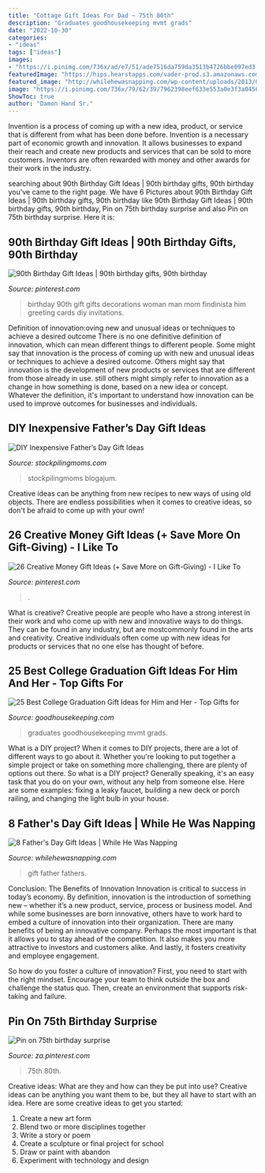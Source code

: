 ```yaml
---
title: "Cottage Gift Ideas For Dad ~ 75th 80th"
description: "Graduates goodhousekeeping mvmt grads"
date: "2022-10-30"
categories:
- "ideas"
tags: ["ideas"]
images:
- "https://i.pinimg.com/736x/ad/e7/51/ade7516da759da3513b4726bbe097ed3.jpg"
featuredImage: "https://hips.hearstapps.com/vader-prod.s3.amazonaws.com/1553026324-5b56aa1a-a58d-4f2e-b54a-d690aaa4a85a.jpg?crop=1xw:0.978xh;center,top&amp;resize=480:*"
featured_image: "http://whilehewasnapping.com/wp-content/uploads/2013/05/Father-s-Day-Gift-Ideas.jpg"
image: "https://i.pinimg.com/736x/79/62/39/7962398eef633e553a0e3f3a04564dbe.jpg"
ShowToc: true
author: "Damon Hand Sr."
---
```



Invention is a process of coming up with a new idea, product, or service that is different from what has been done before. Invention is a necessary part of economic growth and innovation. It allows businesses to expand their reach and create new products and services that can be sold to more customers. Inventors are often rewarded with money and other awards for their work in the industry.

	

		
searching about 90th Birthday Gift Ideas | 90th birthday gifts, 90th birthday you've came to the right page. We have 6 Pictures about 90th Birthday Gift Ideas | 90th birthday gifts, 90th birthday like 90th Birthday Gift Ideas | 90th birthday gifts, 90th birthday, Pin on 75th birthday surprise and also Pin on 75th birthday surprise. Here it is:
		
    
## 90th Birthday Gift Ideas | 90th Birthday Gifts, 90th Birthday

<img loading=lazy src="https://i.pinimg.com/736x/79/62/39/7962398eef633e553a0e3f3a04564dbe.jpg" onerror="this.onerror=null;this.src='https://tse2.mm.bing.net/th?id=OIP.c7ApRiSq9OEPsmNVrZifxwHaLH&amp;pid=15.1';" alt="90th Birthday Gift Ideas | 90th birthday gifts, 90th birthday">

_Source: pinterest.com_

>birthday 90th gift gifts decorations woman man mom findinista him greeting cards diy invitations. 

	

Definition of innovation:oving new and unusual ideas or techniques to achieve a desired outcome
There is no one definitive definition of innovation, which can mean different things to different people. Some might say that innovation is the process of coming up with new and unusual ideas or techniques to achieve a desired outcome. Others might say that innovation is the development of new products or services that are different from those already in use. still others might simply refer to innovation as a change in how something is done, based on a new idea or concept. Whatever the definition, it's important to understand how innovation can be used to improve outcomes for businesses and individuals.

    
## DIY Inexpensive Father’s Day Gift Ideas

<img loading=lazy src="https://www.stockpilingmoms.com/wp-content/uploads/2013/06/Fathers-Day-Gift-2.jpg" onerror="this.onerror=null;this.src='https://tse2.mm.bing.net/th?id=OIP.T1ZmV3w0ZBOdZR7AHEYOEgHaJ4&amp;pid=15.1';" alt="DIY Inexpensive Father’s Day Gift Ideas">

_Source: stockpilingmoms.com_

>stockpilingmoms blogajum. 

	

Creative ideas can be anything from new recipes to new ways of using old objects. There are endless possibilities when it comes to creative ideas, so don't be afraid to come up with your own!

    
## 26 Creative Money Gift Ideas (+ Save More On Gift-Giving) - I Like To

<img loading=lazy src="https://i.pinimg.com/736x/ad/e7/51/ade7516da759da3513b4726bbe097ed3.jpg" onerror="this.onerror=null;this.src='https://tse1.mm.bing.net/th?id=OIP.0lIEqrdfZx5X2q5qwYr2vwHaJ4&amp;pid=15.1';" alt="26 Creative Money Gift Ideas (+ Save More on Gift-Giving) - I Like To">

_Source: pinterest.com_

>. 

	

What is creative?
Creative people are people who have a strong interest in their work and who come up with new and innovative ways to do things. They can be found in any industry, but are mostcommonly found in the arts and creativity. Creative individuals often come up with new ideas for products or services that no one else has thought of before.

    
## 25 Best College Graduation Gift Ideas For Him And Her - Top Gifts For

<img loading=lazy src="https://hips.hearstapps.com/vader-prod.s3.amazonaws.com/1553026324-5b56aa1a-a58d-4f2e-b54a-d690aaa4a85a.jpg?crop=1xw:0.978xh;center,top&amp;resize=480:*" onerror="this.onerror=null;this.src='https://tse3.mm.bing.net/th?id=OIP.TW390mqtutkIDT6iY1Wn8QHaLH&amp;pid=15.1';" alt="25 Best College Graduation Gift Ideas for Him and Her - Top Gifts for">

_Source: goodhousekeeping.com_

>graduates goodhousekeeping mvmt grads. 

	

What is a DIY project?
When it comes to DIY projects, there are a lot of different ways to go about it. Whether you're looking to put together a simple project or take on something more challenging, there are plenty of options out there. So what is a DIY project? Generally speaking, it's an easy task that you do on your own, without any help from someone else. Here are some examples: fixing a leaky faucet, building a new deck or porch railing, and changing the light bulb in your house.

    
## 8 Father&#039;s Day Gift Ideas | While He Was Napping

<img loading=lazy src="http://whilehewasnapping.com/wp-content/uploads/2013/05/Father-s-Day-Gift-Ideas.jpg" onerror="this.onerror=null;this.src='https://tse4.mm.bing.net/th?id=OIP.vwW6WNHOOX4sHlSK8M57JgHaO0&amp;pid=15.1';" alt="8 Father&#039;s Day Gift Ideas | While He Was Napping">

_Source: whilehewasnapping.com_

>gift father fathers. 

	

Conclusion: The Benefits of Innovation
Innovation is critical to success in today’s economy. By definition, innovation is the introduction of something new – whether it’s a new product, service, process or business model. And while some businesses are born innovative, others have to work hard to embed a culture of innovation into their organization.
There are many benefits of being an innovative company. Perhaps the most important is that it allows you to stay ahead of the competition. It also makes you more attractive to investors and customers alike. And lastly, it fosters creativity and employee engagement.

So how do you foster a culture of innovation? First, you need to start with the right mindset. Encourage your team to think outside the box and challenge the status quo. Then, create an environment that supports risk-taking and failure.

    
## Pin On 75th Birthday Surprise

<img loading=lazy src="https://i.pinimg.com/736x/d8/68/35/d86835aa7c0690d5dde2daa6db2cd262.jpg" onerror="this.onerror=null;this.src='https://tse3.mm.bing.net/th?id=OIP.LOebthK18_Qm9o4MfN027wHaKU&amp;pid=15.1';" alt="Pin on 75th birthday surprise">

_Source: za.pinterest.com_

>75th 80th. 

	

Creative ideas: What are they and how can they be put into use?
Creative ideas can be anything you want them to be, but they all have to start with an idea. Here are some creative ideas to get you started: 
1. Create a new art form 
2. Blend two or more disciplines together 
3. Write a story or poem 
4. Create a sculpture or final project for school 
5. Draw or paint with abandon 
6. Experiment with technology and design 

